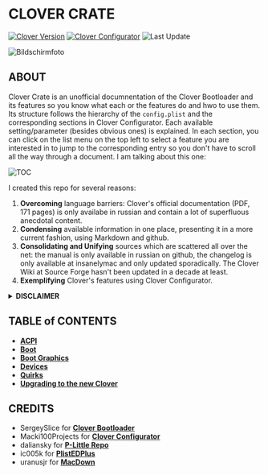 # CLOVER CRATE
[![Clover Version](https://img.shields.io/badge/Clover-r5140.1-brightgreen.svg)](https://github.com/CloverHackyColor/CloverBootloader/releases)
[![Clover Configurator](https://img.shields.io/badge/Clover_Configurator-15.8.30-orange.svg)](https://mackie100projects.altervista.org/download-clover-configurator/)
![Last Update](https://img.shields.io/badge/Last_Update_(mm/dd/yy):-10.08.21-informational.svg)

![Bildschirmfoto](https://user-images.githubusercontent.com/76865553/136565569-f5254cfd-4e29-462c-a8d7-1c96c49fe4f1.png)

## ABOUT
Clover Crate is an unofficial documnentation of the Clover Bootloader and its features so you know what each or the features do and hwo to use them. Its structure follows the hierarchy of the `config.plist` and the corresponding sections in Clover Configurator. Each available setting/parameter (besides obvious ones) is explained. In each section, you can click on the list menu on the top left to select a feature you are interested in to jump to the corresponding entry so you don't have to scroll all the way through a document. I am talking about this one: 

![TOC](https://user-images.githubusercontent.com/76865553/136510478-2bccd5ae-6cc6-4a98-8f8d-63c41de2d3b3.png)

I created this repo for several reasons:

1. **Overcoming** language barriers: Clover's official documentation (PDF, 171 pages) is only availabe in russian and contain a lot of superfluous anecdotal content.
2. **Condensing** available information in one place, presenting it in a more current fashion, using Markdown and github.
3. **Consolidating and Unifying** sources which are scattered all over the net: the manual is only available in russian on github, the changelog is only available at insanelymac and only updated sporadically. The Clover Wiki at Source Forge hasn't been updated in a decade at least.
4. **Exemplifying** Clover's features using Clover Configurator.

<details>
<summary><strong>DISCLAIMER</strong></summary>

The information provided in this repository is based on excperpts of the official russian documentation for Clover r5129 using AI-based translation tools (deepl, google and yandex translate). The translations were reviewed and redacted afterwards, so that they follow the rules of English grammar and spelling while preserving their actual meaning. Nevertheless, some facts may have been lost during the process of translation.
</details>

## TABLE of CONTENTS
- [**ACPI**](https://github.com/5T33Z0/Clover-Crate/tree/main/ACPI)
- [**Boot**](https://github.com/5T33Z0/Clover-Crate/tree/main/Boot)
- [**Boot Graphics**](https://github.com/5T33Z0/Clover-Crate/tree/main/Boot_Graphics)
- [**Devices**](https://github.com/5T33Z0/Clover-Crate/blob/main/Devices)
- [**Quirks**](https://github.com/5T33Z0/Clover-Crate/tree/main/Quirks)
- [**Upgrading to the new Clover**](https://github.com/5T33Z0/Clover-Crate/tree/main/Update_Clover)

## CREDITS
- SergeySlice for [**Clover Bootloader**](https://github.com/CloverHackyColor/CloverBootloader)
- Macki100Projects for [**Clover Configurator**](https://mackie100projects.altervista.org/download-clover-configurator/)
- daliansky for [**P-Little Repo**](https://github.com/daliansky/P-little)
- ic005k for [**PlistEDPlus**](https://github.com/ic005k/PlistEDPlus)
- uranusjr for [**MacDown**](https://macdown.uranusjr.com/)

